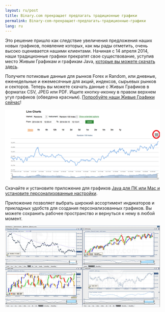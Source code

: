 ```yaml
---
layout: ru/post
title: Binary.com прекращает предлагать традиционные графики
permalink: Binary-com-прекращает-предлагать-традиционные-графики
lang: ru
---
```


Это решение пришло как следствие увеличения предложения наших новых графиков, появление которых, как мы рады отметить, очень высоко оценивается нашими клиентами. Начиная с 14 апреля 2014, наши традиционные графики прекратят свое существование, уступив место Живым Графикам и графикам Java, [которые вы можете скачать здесь](https://www.binary.com/c/chart_application.cgi?l=RU&utm_medium=social&utm_source=blog&utm_content=whatsnew).

Получите потиковые данные для рынков Forex и Random, или дневные, еженедельные и ежемесячные для акций, индексов, сырьевых рынков и секторов. Теперь вы можете скачать данные с Живых Графиков в форматах CSV, JPEG или PDF. Ищите кнопку-иконку в правом верхнем угул графиков (обведена красным). [Попробуйте наши Живые Графики сейчас](https://www.binary.com/c/livechart.cgi?l=RU#R_100:10min&utm_medium=social&utm_source=blog&utm_content=whatsnew)!

[![](/post_images/592847.png)](https://www.binary.com/c/livechart.cgi?l=RU#R_100:10min&utm_medium=social&utm_source=blog&utm_content=whatsnew)

Скачайте и установите приложение для графиков [Java для ПК или Mac и установите персонализованные настройки](https://www.binary.com/c/chart_application.cgi?l=RU&utm_medium=social&utm_source=blog&utm_content=whatsnew).

Приложение позволяет выбрать широкий ассортимент индикаторов и прикладных удобств для создания персонализованных графиков. Вы можете сохранить рабочее пространство и вернуться к нему в любой момент.

[![](/post_images/4626021_orig.jpg)](https://www.binary.com/c/chart_application.cgi?l=RU&utm_medium=social&utm_source=blog&utm_content=whatsnew)
